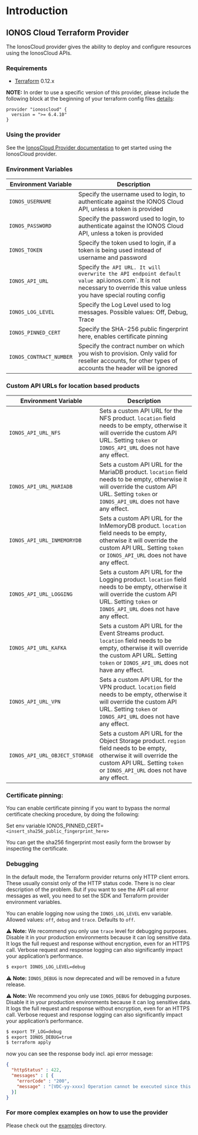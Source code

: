 # Introduction

## IONOS Cloud Terraform Provider

The IonosCloud provider gives the ability to deploy and configure resources using the IonosCloud APIs.

### Requirements

* [Terraform](https://www.terraform.io/downloads.html) 0.12.x

**NOTE:** In order to use a specific version of this provider, please include the following block at the beginning of your terraform config files [details](https://www.terraform.io/docs/configuration/terraform.html#specifying-a-required-terraform-version):

```
provider "ionoscloud" {
  version = ">= 6.4.10"
}
```

### Using the provider

See the [IonosCloud Provider documentation](https://registry.terraform.io/providers/ionos-cloud/ionoscloud/latest/docs) to get started using the IonosCloud provider.

### Environment Variables

| Environment Variable    | Description                                                                                                                                                                |
|-------------------------|----------------------------------------------------------------------------------------------------------------------------------------------------------------------------|
| `IONOS_USERNAME`        | Specify the username used to login, to authenticate against the IONOS Cloud API, unless a token is provided                                                                |
| `IONOS_PASSWORD`        | Specify the password used to login, to authenticate against the IONOS Cloud API, unless a token is provided                                                                |
| `IONOS_TOKEN`           | Specify the token used to login, if a token is being used instead of username and password                                                                                 |
| `IONOS_API_URL`         | Specify th`e API URL. It will overwrite the API endpoint default value `api.ionos.com`.  It is not necessary to override this value unless you have special routing config |
| `IONOS_LOG_LEVEL`       | Specify the Log Level used to log messages. Possible values: Off, Debug, Trace                                                                                             |
| `IONOS_PINNED_CERT`     | Specify the SHA-256 public fingerprint here, enables certificate pinning                                                                                                   |
| `IONOS_CONTRACT_NUMBER` | Specify the contract number on which you wish to provision. Only valid for reseller accounts, for other types of accounts the header will be ignored                       |


### Custom API URLs for location based products
| Environment Variable           | Description                                                                                                                                                                                          |
|--------------------------------|------------------------------------------------------------------------------------------------------------------------------------------------------------------------------------------------------|
| `IONOS_API_URL_NFS`            | Sets a custom API URL for the NFS product. `location` field needs to be empty, otherwise it will override the custom API URL. Setting `token` or `IONOS_API_URL` does not have any effect.           |
| `IONOS_API_URL_MARIADB`        | Sets a custom API URL for the MariaDB product. `location` field needs to be empty, otherwise it will override the custom API URL. Setting `token` or `IONOS_API_URL` does not have any effect.       |
| `IONOS_API_URL_INMEMORYDB`     | Sets a custom API URL for the InMemoryDB product. `location` field needs to be empty, otherwise it will override the custom API URL. Setting `token` or `IONOS_API_URL` does not have any effect.    |
| `IONOS_API_URL_LOGGING`        | Sets a custom API URL for the Logging product. `location` field needs to be empty, otherwise it will override the custom API URL. Setting `token` or `IONOS_API_URL` does not have any effect.       |
| `IONOS_API_URL_KAFKA`          | Sets a custom API URL for the Event Streams product. `location` field needs to be empty, otherwise it will override the custom API URL. Setting `token` or `IONOS_API_URL` does not have any effect. |
| `IONOS_API_URL_VPN`            | Sets a custom API URL for the VPN product. `location` field needs to be empty, otherwise it will override the custom API URL. Setting `token` or `IONOS_API_URL` does not have any effect.           |
| `IONOS_API_URL_OBJECT_STORAGE` | Sets a custom API URL for the Object Storage product. `region` field needs to be empty, otherwise it will override the custom API URL. Setting `token` or `IONOS_API_URL` does not have any effect.  |

### Certificate pinning:

You can enable certificate pinning if you want to bypass the normal certificate checking procedure,
by doing the following:

Set env variable IONOS_PINNED_CERT=`<insert_sha256_public_fingerprint_here>`

You can get the sha256 fingerprint most easily form the browser by inspecting the certificate.

### Debugging

In the default mode, the Terraform provider returns only HTTP client errors. These usually consist only of the HTTP status code. There is no clear description of the problem. But if you want to see the API call error messages as well, you need to set the SDK and Terraform provider environment variables.

You can enable logging now using the `IONOS_LOG_LEVEL` env variable. Allowed values: `off`, `debug` and `trace`. Defaults to `off`.

⚠️ **Note:** We recommend you only use `trace` level for debugging purposes. Disable it in your production environments because it can log sensitive data. It logs the full request and response without encryption, even for an HTTPS call.
Verbose request and response logging can also significantly impact your application’s performance.

```bash
$ export IONOS_LOG_LEVEL=debug
```

⚠️ **Note:** `IONOS_DEBUG` is now deprecated and will be removed in a future release.

⚠️ **Note:** We recommend you only use `IONOS_DEBUG` for debugging purposes. Disable it in your production environments because it can log sensitive data. It logs the full request and response without encryption, even for an HTTPS call.
Verbose request and response logging can also significantly impact your application’s performance.

```bash
$ export TF_LOG=debug
$ export IONOS_DEBUG=true
$ terraform apply
```
now you can see the response body incl. api error message:
```json
{
  "httpStatus" : 422,
  "messages" : [ {
    "errorCode" : "200",
    "message" : "[VDC-yy-xxxx] Operation cannot be executed since this Kubernetes Nodepool is already marked for deletion. Current state of the resource is FAILED_DESTROYING."
  }]
}
```

### For more complex examples on how to use the provider
Please check out the [examples](examples/) directory.